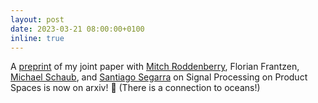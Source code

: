 ```yaml
---
layout: post
date: 2023-03-21 08:00:00+0100
inline: true
---
```


A <a href='https://arxiv.org/abs/2303.10495'>preprint</a> of my joint paper with <a href='https://mitch.roddenberry.xyz'>Mitch Roddenberry</a>, Florian Frantzen, <a href='https://michaelschaub.github.io'>Michael Schaub</a>, and <a href='https://segarra.rice.edu'>Santiago Segarra</a> on Signal Processing on Product Spaces is now on arxiv! :whale: (There is a connection to oceans!)
